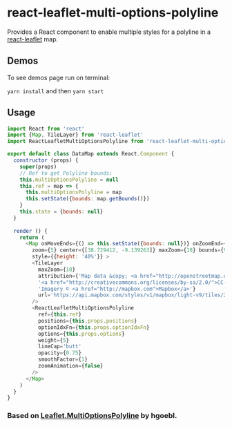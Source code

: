 # react-leaflet-multi-options-polyline

Provides a React component to enable multiple styles for a polyline in a [react-leaflet](https://react-leaflet.js.org) map.

## Demos
To see demos page run on terminal:

`yarn install` and then `yarn start`

## Usage
```javascript
import React from 'react'
import {Map, TileLayer} from 'react-leaflet'
import ReactLeafletMultiOptionsPolyline from 'react-leaflet-multi-options-polyline'

export default class DataMap extends React.Component {
  constructor (props) {
    super(props)
    // Ref to get Polyline bounds;
    this.multiOptionsPolyline = null
    this.ref = map => {
      this.multiOptionsPolyline = map
      this.setState({bounds: map.getBounds()})
    }
    this.state = {bounds: null}
  }
  
  render () {
    return (
      <Map onMoveEnds={() => this.setState({bounds: null})} onZoomEnd={() => this.setState({bounds: null})}
        zoom={5} center={[38.729412, -9.139263]} maxZoom={18} bounds={this.state.bounds} id='mapTrips'
        style={{height: '40%'}} >
        <TileLayer
          maxZoom={18}
          attribution={'Map data &copy; <a href="http://openstreetmap.org">OpenStreetMap</a> contributors, ' +
          '<a href="http://creativecommons.org/licenses/by-sa/2.0/">CC-BY-SA</a>, ' +
          'Imagery © <a href="http://mapbox.com">Mapbox</a>'}
          url='https://api.mapbox.com/styles/v1/mapbox/light-v9/tiles/256/{z}/{x}/{y}?access_token=pk.eyJ1IjoiYW5hcGFsdmVzIiwiYSI6ImNpcHIxcDRzajAwNzJpZW5idHNucnZjY2gifQ.vMgJ5qWfBiKa_R-hmuuO0w'
        />
        <ReactLeafletMultiOptionsPolyline
          ref={this.ref}
          positions={this.props.positions}
          optionIdxFn={this.props.optionIdxFn}
          options={this.props.options}
          weight={5}
          lineCap='butt'
          opacity={0.75}
          smoothFactor={1}
          zoomAnimation={false}
        />
      </Map>
    )
  }
}
```

### Based on [Leaflet.MultiOptionsPolyline](https://github.com/hgoebl/Leaflet.MultiOptionsPolyline) by hgoebl.
